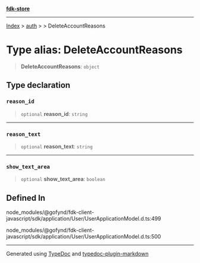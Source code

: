 [**fdk-store**](../../../README.md)
***

[Index](../../../API.md) > [auth](../../README.md) > [<internal>](../README.md) > DeleteAccountReasons

# Type alias: DeleteAccountReasons

> **DeleteAccountReasons**: `object`

## Type declaration

### `reason_id`

> `optional` **reason\_id**: `string`

***

### `reason_text`

> `optional` **reason\_text**: `string`

***

### `show_text_area`

> `optional` **show\_text\_area**: `boolean`

## Defined In

node\_modules/@gofynd/fdk-client-javascript/sdk/application/User/UserApplicationModel.d.ts:499

node\_modules/@gofynd/fdk-client-javascript/sdk/application/User/UserApplicationModel.d.ts:500

***
Generated using [TypeDoc](https://typedoc.org/) and [typedoc-plugin-markdown](https://www.npmjs.com/package/typedoc-plugin-markdown)
